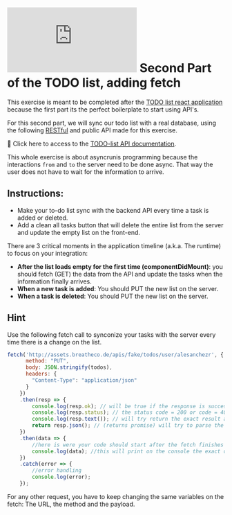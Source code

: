 # ![alt text](https://assets.breatheco.de/apis/img/images.php?blob&random&cat=icon&tags=breathecode,32) Second Part of the TODO list, adding fetch

This exercise is meant to be completed after the [TODO list react application](https://projects.breatheco.de/d/todo-list#readme) because the first part its the perfect boilerplate to start using API's.

For this second part, we will sync our todo list with a real database, using the following [RESTful](http://content.breatheco.de/lesson/understanding-rest-apis) and public API made for this exercise.

🔗 Click here to access to the [TODO-list API documentation](http://assets.breatheco.de/apis/fake/todos/).

This whole exercise is about asyncrunis programming because the interactions `from` and `to` the server need to be done async. That way the user does not have to wait for the information to arrive.

## Instructions:

- Make your to-do list sync with the backend API every time a task is added or deleted.
- Add a clean all tasks button that will delete the entire list from the server and update the empty list on the front-end.

There are 3 critical moments in the application timeline (a.k.a. The runtime) to focus on your integration:
- **After the list loads empty for the first time (componentDidMount)**: you should fetch (GET) the data from the API and update the tasks when the information finally arrives.
- **When a new task is added**: You should PUT the new list on the server.
- **When a task is deleted**: You should PUT the new list on the server.

## Hint

Use the following fetch call to synconize your tasks with the server every time there is a change on the list.

```js
fetch('http://assets.breatheco.de/apis/fake/todos/user/alesanchezr', {
      method: "PUT",
      body: JSON.stringify(todos),
      headers: {
        "Content-Type": "application/json"
      }
    })
    .then(resp => {
        console.log(resp.ok); // will be true if the response is successfull
        console.log(resp.status); // the status code = 200 or code = 400 etc.
        console.log(resp.text()); // will try return the exact result as string
        return resp.json(); // (returns promise) will try to parse the result as json as return a promise that you can .then for results
    })
    .then(data => {
        //here is were your code should start after the fetch finishes
        console.log(data); //this will print on the console the exact object received from the server
    })
    .catch(error => {
        //error handling
        console.log(error);
    });
```

For any other request, you have to keep changing the same variables on the fetch: The URL, the method and the payload.
